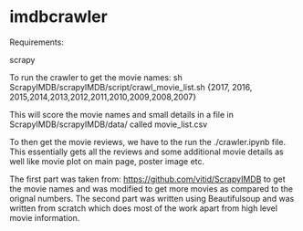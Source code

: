 # imdbcrawler
Requirements:

scrapy

To run the crawler to get the movie names:
sh ScrapyIMDB/scrapyIMDB/script/crawl_movie_list.sh {2017, 2016, 2015,2014,2013,2012,2011,2010,2009,2008,2007}

This will score the movie names and small details in a file in  ScrapyIMDB/scrapyIMDB/data/ called movie_list.csv

To then get the movie reviews, we have to the run the ./crawler.ipynb file. This essentially gets all the reviews and some additional movie details as well like movie plot on main page, poster image etc.


The first part was taken from: https://github.com/vitid/ScrapyIMDB to get the movie names and was modified to get more movies as compared to the orignal numbers. The second part was written using Beautifulsoup and was written from scratch which does most of the work apart from high level movie information.
